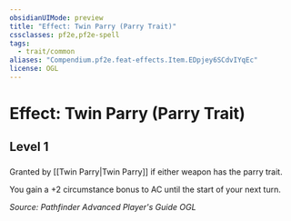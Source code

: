 ```yaml
---
obsidianUIMode: preview
title: "Effect: Twin Parry (Parry Trait)"
cssclasses: pf2e,pf2e-spell
tags:
  - trait/common
aliases: "Compendium.pf2e.feat-effects.Item.EDpjey6SCdvIYqEc"
license: OGL
---
```

# Effect: Twin Parry (Parry Trait)
## Level 1
### 






Granted by [[Twin Parry|Twin Parry]] if either weapon has the parry trait.

You gain a +2 circumstance bonus to AC until the start of your next turn.

*Source: Pathfinder Advanced Player's Guide*
*OGL*